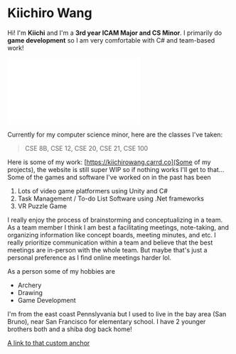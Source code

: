 # Kiichiro Wang
Hi! I'm **Kiichi** and I'm a **3rd year ICAM Major and CS Minor**. I primarily do __game development__ so I am very comfortable with C# and team-based work!
<a name="my-custom-anchor-point"></a>

![Profile Pic](index.md)

Currently for my computer science minor, here are the classes I've taken:
> CSE 8B,
> CSE 12,
> CSE 20,
> CSE 21,
> CSE 100

Here is some of my work: [https://kiichirowang.carrd.co](Some of my projects), the website is still super WIP so if nothing works I'll get to that...
Some of the games and software I've worked on in the past has been
1. Lots of video game platformers using Unity and C#
2. Task Management / To-do List Software using .Net frameworks
3. VR Puzzle Game

I really enjoy the process of brainstorming and conceptualizing in a team. As a team member I think I am best a facilitating meetings, note-taking, and organizing information like concept boards, meeting minutes, and etc. I really prioritize communication within a team and believe that the best meetings are in-person with the whole team. But maybe that's just a personal preference as I find online meetings harder lol.

As a person some of my hobbies are 
- Archery
- Drawing
- Game Development

I'm from the east coast Pennslyvania but I used to live in the bay area (San Bruno), near San Francisco for elementary school. I have 2 younger brothers both and a shiba dog back home! 

[A link to that custom anchor](#my-custom-anchor-point)
